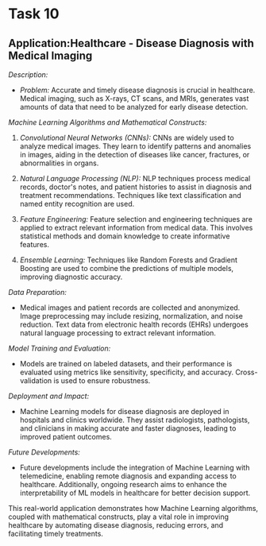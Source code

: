 # Task 10
## Application:Healthcare - Disease Diagnosis with Medical Imaging

*Description:*
- *Problem:* Accurate and timely disease diagnosis is crucial in healthcare. Medical imaging, such as X-rays, CT scans, and MRIs, generates vast amounts of data that need to be analyzed for early disease detection.

*Machine Learning Algorithms and Mathematical Constructs:*
1. *Convolutional Neural Networks (CNNs):* CNNs are widely used to analyze medical images. They learn to identify patterns and anomalies in images, aiding in the detection of diseases like cancer, fractures, or abnormalities in organs.

2. *Natural Language Processing (NLP):* NLP techniques process medical records, doctor's notes, and patient histories to assist in diagnosis and treatment recommendations. Techniques like text classification and named entity recognition are used.

3. *Feature Engineering:* Feature selection and engineering techniques are applied to extract relevant information from medical data. This involves statistical methods and domain knowledge to create informative features.

4. *Ensemble Learning:* Techniques like Random Forests and Gradient Boosting are used to combine the predictions of multiple models, improving diagnostic accuracy.

*Data Preparation:* 
- Medical images and patient records are collected and anonymized. Image preprocessing may include resizing, normalization, and noise reduction. Text data from electronic health records (EHRs) undergoes natural language processing to extract relevant information.

*Model Training and Evaluation:*
- Models are trained on labeled datasets, and their performance is evaluated using metrics like sensitivity, specificity, and accuracy. Cross-validation is used to ensure robustness.

*Deployment and Impact:*
- Machine Learning models for disease diagnosis are deployed in hospitals and clinics worldwide. They assist radiologists, pathologists, and clinicians in making accurate and faster diagnoses, leading to improved patient outcomes.

*Future Developments:*
- Future developments include the integration of Machine Learning with telemedicine, enabling remote diagnosis and expanding access to healthcare. Additionally, ongoing research aims to enhance the interpretability of ML models in healthcare for better decision support.

This real-world application demonstrates how Machine Learning algorithms, coupled with mathematical constructs, play a vital role in improving healthcare by automating disease diagnosis, reducing errors, and facilitating timely treatments.
